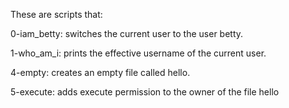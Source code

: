 These are scripts that:

0-iam_betty: switches the current user to the user betty.

1-who_am_i: prints the effective username of the current user.

4-empty: creates an empty file called hello.

5-execute: adds execute permission to the owner of the file hello 
